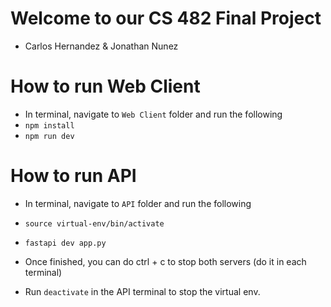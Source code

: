 # Welcome to our CS 482 Final Project

- Carlos Hernandez & Jonathan Nunez

# How to run Web Client
- In terminal, navigate to `Web Client` folder and run the following
- `npm install`
- `npm run dev`

# How to run API
- In terminal, navigate to `API` folder and run the following
- `source virtual-env/bin/activate`
- `fastapi dev app.py`

- Once finished, you can do ctrl + c to stop both servers (do it in each terminal)
- Run `deactivate` in the API terminal to stop the virtual env.